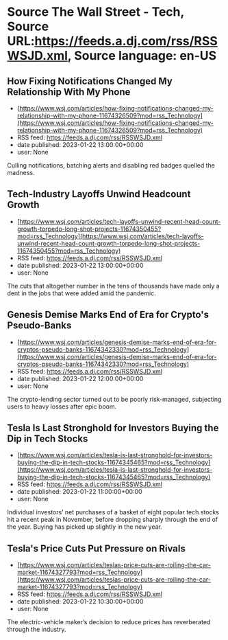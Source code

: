 # Source The Wall Street - Tech, Source URL:https://feeds.a.dj.com/rss/RSSWSJD.xml, Source language: en-US

## How Fixing Notifications Changed My Relationship With My Phone
 - [https://www.wsj.com/articles/how-fixing-notifications-changed-my-relationship-with-my-phone-11674326509?mod=rss_Technology](https://www.wsj.com/articles/how-fixing-notifications-changed-my-relationship-with-my-phone-11674326509?mod=rss_Technology)
 - RSS feed: https://feeds.a.dj.com/rss/RSSWSJD.xml
 - date published: 2023-01-22 13:00:00+00:00
 - user: None

Culling notifications, batching alerts and disabling red badges quelled the madness.

## Tech-Industry Layoffs Unwind Headcount Growth
 - [https://www.wsj.com/articles/tech-layoffs-unwind-recent-head-count-growth-torpedo-long-shot-projects-11674350455?mod=rss_Technology](https://www.wsj.com/articles/tech-layoffs-unwind-recent-head-count-growth-torpedo-long-shot-projects-11674350455?mod=rss_Technology)
 - RSS feed: https://feeds.a.dj.com/rss/RSSWSJD.xml
 - date published: 2023-01-22 13:00:00+00:00
 - user: None

The cuts that altogether number in the tens of thousands have made only a dent in the jobs that were added amid the pandemic.

## Genesis Demise Marks End of Era for Crypto's Pseudo-Banks
 - [https://www.wsj.com/articles/genesis-demise-marks-end-of-era-for-cryptos-pseudo-banks-11674342330?mod=rss_Technology](https://www.wsj.com/articles/genesis-demise-marks-end-of-era-for-cryptos-pseudo-banks-11674342330?mod=rss_Technology)
 - RSS feed: https://feeds.a.dj.com/rss/RSSWSJD.xml
 - date published: 2023-01-22 12:00:00+00:00
 - user: None

The crypto-lending sector turned out to be poorly risk-managed, subjecting users to heavy losses after epic boom.

## Tesla Is Last Stronghold for Investors Buying the Dip in Tech Stocks
 - [https://www.wsj.com/articles/tesla-is-last-stronghold-for-investors-buying-the-dip-in-tech-stocks-11674345465?mod=rss_Technology](https://www.wsj.com/articles/tesla-is-last-stronghold-for-investors-buying-the-dip-in-tech-stocks-11674345465?mod=rss_Technology)
 - RSS feed: https://feeds.a.dj.com/rss/RSSWSJD.xml
 - date published: 2023-01-22 11:00:00+00:00
 - user: None

Individual investors’ net purchases of a basket of eight popular tech stocks hit a recent peak in November, before dropping sharply through the end of the year. Buying has picked up slightly in the new year.

## Tesla's Price Cuts Put Pressure on Rivals
 - [https://www.wsj.com/articles/teslas-price-cuts-are-roiling-the-car-market-11674327793?mod=rss_Technology](https://www.wsj.com/articles/teslas-price-cuts-are-roiling-the-car-market-11674327793?mod=rss_Technology)
 - RSS feed: https://feeds.a.dj.com/rss/RSSWSJD.xml
 - date published: 2023-01-22 10:30:00+00:00
 - user: None

The electric-vehicle maker’s decision to reduce prices has reverberated through the industry.
